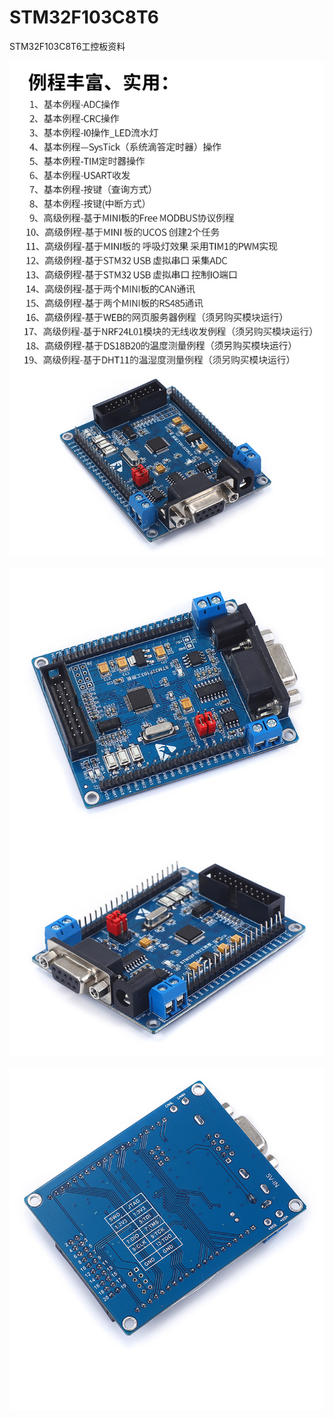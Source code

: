 # STM32F103C8T6
 STM32F103C8T6工控板资料

![image01](image01.jpg)

![image02](image02.jpg)

![image03](image03.jpg)


